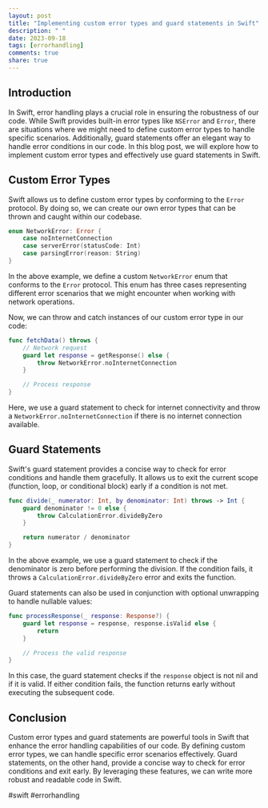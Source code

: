 ```yaml
---
layout: post
title: "Implementing custom error types and guard statements in Swift"
description: " "
date: 2023-09-18
tags: [errorhandling]
comments: true
share: true
---
```


## Introduction
In Swift, error handling plays a crucial role in ensuring the robustness of our code. While Swift provides built-in error types like `NSError` and `Error`, there are situations where we might need to define custom error types to handle specific scenarios. Additionally, guard statements offer an elegant way to handle error conditions in our code. In this blog post, we will explore how to implement custom error types and effectively use guard statements in Swift.

## Custom Error Types
Swift allows us to define custom error types by conforming to the `Error` protocol. By doing so, we can create our own error types that can be thrown and caught within our codebase.

```swift
enum NetworkError: Error {
    case noInternetConnection
    case serverError(statusCode: Int)
    case parsingError(reason: String)
}
```

In the above example, we define a custom `NetworkError` enum that conforms to the `Error` protocol. This enum has three cases representing different error scenarios that we might encounter when working with network operations.

Now, we can throw and catch instances of our custom error type in our code:

```swift
func fetchData() throws {
    // Network request
    guard let response = getResponse() else {
        throw NetworkError.noInternetConnection
    }

    // Process response
}
```

Here, we use a guard statement to check for internet connectivity and throw a `NetworkError.noInternetConnection` if there is no internet connection available.

## Guard Statements
Swift's guard statement provides a concise way to check for error conditions and handle them gracefully. It allows us to exit the current scope (function, loop, or conditional block) early if a condition is not met.

```swift
func divide(_ numerator: Int, by denominator: Int) throws -> Int {
    guard denominator != 0 else {
        throw CalculationError.divideByZero
    }

    return numerator / denominator
}
```

In the above example, we use a guard statement to check if the denominator is zero before performing the division. If the condition fails, it throws a `CalculationError.divideByZero` error and exits the function.

Guard statements can also be used in conjunction with optional unwrapping to handle nullable values:

```swift
func processResponse(_ response: Response?) {
    guard let response = response, response.isValid else {
        return
    }

    // Process the valid response
}
```

In this case, the guard statement checks if the `response` object is not nil and if it is valid. If either condition fails, the function returns early without executing the subsequent code.

## Conclusion
Custom error types and guard statements are powerful tools in Swift that enhance the error handling capabilities of our code. By defining custom error types, we can handle specific error scenarios effectively. Guard statements, on the other hand, provide a concise way to check for error conditions and exit early. By leveraging these features, we can write more robust and readable code in Swift.

#swift #errorhandling